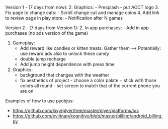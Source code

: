 Version 1 - (7 days from now):
2. Graphics:
	- Presplash - put AOCT logo
3. Fix page to change cats:
	- Scroll change cat and manage coins
4. Add link to review page in play store:
	- Notification after N games

Version 2 - (7 days from Version 1):
2. In app purchases:
	- Add in app purchases (no ads version of the game)
1. Gameplay:
	- Add reward like candies or kitten treats. Gather them --> Potentially: use reward ads also to unlock these candy
	- double jump recharge
	- Add jump height dependence with press time
2. Graphics:
	- background that changes with the weather
	- fix aesthetics of project - choose a color palate + stick with those colors all round - set screen to match that of the current phone you are on


Examples of how to use pyobjus:
- https://github.com/kivy/plyer/tree/master/plyer/platforms/ios
- https://github.com/eviltnan/kognitivo/blob/master/billing/android_billing.py
